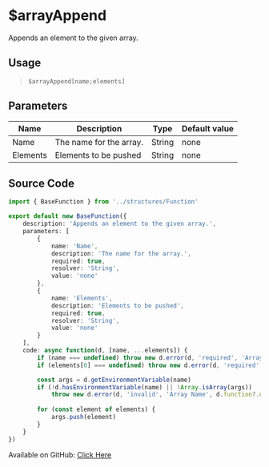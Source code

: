# $arrayAppend
Appends an element to the given array.
## Usage
> `$arrayAppend[name;elements]`
## Parameters
|   Name   |       Description       |  Type  | Default value |
|----------|-------------------------|--------|---------------|
| Name     | The name for the array. | String | none          |
| Elements | Elements to be pushed   | String | none          |

## Source Code
```ts
import { BaseFunction } from '../structures/Function'

export default new BaseFunction({
    description: 'Appends an element to the given array.',
    parameters: [
        {
            name: 'Name',
            description: 'The name for the array.',
            required: true,
            resolver: 'String',
            value: 'none'
        },
        {
            name: 'Elements',
            description: 'Elements to be pushed',
            required: true,
            resolver: 'String',
            value: 'none'
        }
    ],
    code: async function(d, [name, ...elements]) {
        if (name === undefined) throw new d.error(d, 'required', 'Array Name', d.function?.name!)
        if (elements[0] === undefined) throw new d.error(d, 'required', 'Elements', d.function?.name!)

        const args = d.getEnvironmentVariable(name)
        if (!d.hasEnvironmentVariable(name) || !Array.isArray(args)) 
            throw new d.error(d, 'invalid', 'Array Name', d.function?.name!)
        
        for (const element of elements) {
            args.push(element)
        }
    }
})
```
Available on GitHub: [Click Here](https://github.com/Cyberghxst/bdjs/blob/v1/src/functions/arrayAppend.ts)